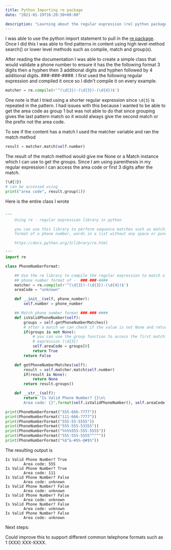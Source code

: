 ```yaml
---
title: Python Importing re package
date: "2021-01-19T16:20:30+08:00"

description: "Learning about the regular expression (re) python package "
---
```


I was able to use the python import statement to pull in the [re package](https://docs.python.org/3/library/re.html). Once I did this I was able to find patterns in content using high level method search() or lower level  methods such as compile, match and group(s). 

After reading the documentation I was able to create a simple class that would validate a phone number to ensure it has the the following format 3 digits then a hyphen then 3 additional digits and hyphen followed by 4 additional digits. ###-###-####. I first used the following regular expression and compiled it once so I didn't compile it on every example. 

```python
matcher = re.compile(r'^(\d{3})-(\d{3})-(\d{4})$')
```

One note is that I tried using a shorter regular expression since ```\d{3}``` is repeated in the pattern. I had issues with this because I wanted to be able to get the area code as group 1 but was not able to do that since grouping gives the last pattern match so it would always give the second match or the prefix not the area code.

To see if the content has a match I used the matcher variable and ran the match method

```python
result = matcher.match(self.number)
```

The result of the match method would give me None or a Match instance which I can use to get the groups. Since I am using parenthesis in my regular expression I can access the area code or first 3 digits after the match.

```python
(\d{3})
# can be accessed using
print("area code", result.group(1))
```

Here is the entire class I wrote 


```python

"""
    Using re - regular expression library in python

    you can use this library to perform sequence matches such as matching the
    format of a phone number, words in a list without any space or punctuation.

    https://docs.python.org/3/library/re.html

"""
import re

class PhoneNumberFormat:

    ## Use the re library to compile the regular expression to match a U.S.
    ## phone number format of -  ###-###-####
    matcher = re.compile(r'^(\d{3})-(\d{3})-(\d{4})$')
    areaCode = "unknown"

    def __init__(self, phone_number):
        self.number = phone_number

    ## Match phone number format ###-###-####
    def isValidPhoneNumber(self):
        groups = self.getPhoneNumberMatches()
        # after a match we can check if the value is not None and return true
        if(groups is not None):
            # you can use the group function to access the first match of the 
            # expression (\d{3})
            self.areaCode = groups[0]
            return True
        return False

    def getPhoneNumberMatches(self):
        result = self.matcher.match(self.number)
        if(result is None):
            return None
        return result.groups()

    def __str__(self):
        return "Is Valid Phone Number? {}\n\
        Area code: {}".format(self.isValidPhoneNumber(), self.areaCode)

print(PhoneNumberFormat("555-666-7777"))
print(PhoneNumberFormat("111-666-7777"))
print(PhoneNumberFormat("555-55-5555"))
print(PhoneNumberFormat("555-555-53355"))
print(PhoneNumberFormat("%%%%555-555-5555"))
print(PhoneNumberFormat("555-555-5555^^^^"))
print(PhoneNumberFormat("%$^&-#$%-@#$%"))
```

The resulting output is

```console
Is Valid Phone Number? True
        Area code: 555
Is Valid Phone Number? True
        Area code: 111
Is Valid Phone Number? False
        Area code: unknown
Is Valid Phone Number? False
        Area code: unknown
Is Valid Phone Number? False
        Area code: unknown
Is Valid Phone Number? False
        Area code: unknown
Is Valid Phone Number? False
        Area code: unknown
```

Next steps:

Could improve this to support different common telephone formats such as 1 (XXX) XXX-XXXX.